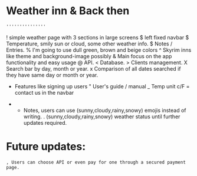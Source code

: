 # Weather inn & Back then <br>
	'''''''''''''''
! simple weather page with 3 sections in large screens
	$ left fixed navbar 
	$ Temperature, smily sun or cloud, some other weather info.
	$ Notes / Entries.
% I'm going to use dull green, brown and beige colors
^ Skyrim inns like theme and background-image possibly
& Main focus on the app functionality and easy usage
	@ API.
	< Database. <Pocketbase>
	> Clients management.
	X Search bar by day, month or year.
	x Comparison of all dates searched if they have same day or month or year.
* Features like signing up users
" User's guide / manual
_ Temp unit c/F
= contact us in the navbar
- + Notes, users can use (sunny,cloudy,rainy,snowy) emojis instead of writing.
. (sunny,cloudy,rainy,snowy) weather status until further updates required.


# Future updates:
	, Users can choose API or even pay for one through a secured payment page.